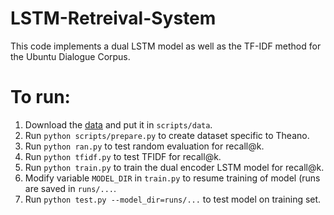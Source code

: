 # LSTM-Retreival-System
This code implements a dual LSTM model as well as the TF-IDF method for the Ubuntu Dialogue Corpus.

To run:
=======
1. Download the [data](https://drive.google.com/file/d/0B_bZck-ksdkpVEtVc1R6Y01HMWM/view) and put it in ```scripts/data```.
2. Run ```python scripts/prepare.py``` to create dataset specific to Theano.
3. Run ```python ran.py``` to test random evaluation for recall@k.
4. Run ```python tfidf.py``` to test TFIDF for recall@k.
5. Run ```python train.py``` to train the dual encoder LSTM model for recall@k.
6. Modify variable ```MODEL_DIR``` in ```train.py``` to resume training of model (runs are saved in ```runs/...```.
7. Run ```python test.py --model_dir=runs/...``` to test model on training set.
